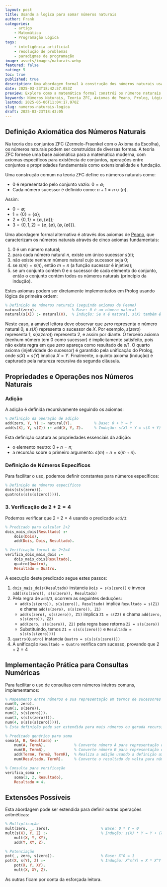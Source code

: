 ```yaml
---
layout: post
title: Usando a logica para somar números naturais
author: Frank
categories:
    - artigo
    - Matemática
    - Programação Lógica
tags:
    - inteligência artificial
    - resolução de problemas
    - paradigmas de programação
image: assets/images/naturais.webp
featured: false
rating: 5
toc: true
published: true
description: Uma abordagem formal à construção dos números naturais usando teoria dos conjuntos ZFC, axiomas de Peano e sua implementação em Prolog.
date: 2025-03-23T18:42:57.053Z
preview: Explore como a matemática formal constrói os números naturais e como podemos implementar essa lógica em Prolog.
keywords: Números Naturais, Teoria ZFC, Axiomas de Peano, Prolog, Lógica de Primeira Ordem, Aritmética, Adição, Operações Recursivas, Teoria dos Conjuntos, Provas Formais, Matemática Computacional, Sucessor, Indução, Peano, Zermelo-Fraenkel
lastmod: 2025-05-06T11:04:17.970Z
slug: numeros-naturais-logica
draft: 2025-03-23T18:43:05
---
```


## Definição Axiomática dos Números Naturais

Na teoria dos conjuntos ZFC (Zermelo-Fraenkel com o Axioma da Escolha), os números naturais podem ser construídos de diversas formas. A teoria ZFC fornece uma base axiomática para a matemática moderna, com axiomas específicos para existência de conjuntos, operações entre conjuntos e propriedades fundamentais como extensionalidade e fundação.

Uma construção comum na teoria ZFC define os números naturais como:

- $0$ é representado pelo conjunto vazio: $0 = \emptyset$;
- Cada número sucessor é definido como: $n+1 = n \cup \{n\}$.

Assim:

- $0 = \emptyset$;
- $1 = \{0\} = \{\emptyset\}$;
- $2 = \{0,1\} = \{\emptyset, \{\emptyset\}\}$;
- $3 = \{0,1,2\} = \{\emptyset, \{\emptyset\}, \{\emptyset, \{\emptyset\}\}\}$.

Uma abordagem formal alternativa é através dos axiomas de [Peano](https://en.wikipedia.org/wiki/Giuseppe_Peano), que caracterizam os números naturais através de cinco axiomas fundamentais:

1. $0$ é um número natural;
2. para cada número natural $n$, existe um único sucessor $s(n)$;
3. não existe nenhum número natural cujo sucessor seja $0$;
4. se $s(m) = s(n)$, então $m = n$ (a função sucessor é injetiva);
5. se um conjunto contém $0$ e o sucessor de cada elemento do conjunto, então o conjunto contém todos os números naturais (princípio da indução).

Estes axiomas podem ser diretamente implementados em Prolog usando lógica de primeira ordem:

```prolog
% Definição de números naturais (seguindo axiomas de Peano)
natural(zero).                % Base: 0 é um número natural
natural(s(X)) :- natural(X).  % Indução: Se X é natural, s(X) também é
```

Neste caso, a amável leitora deve observar que $zero$ representa o número natural $0$, e $s(X)$ representa o sucessor de $X$. Por exemplo, $s(zero)$ representa $1$, $s(s(zero))$ representa $2$, e assim por diante. O terceiro axioma (nenhum número tem $0$ como sucessor) é implicitamente satisfeito, pois não existe regra em que $zero$ apareça como resultado de $s/1$. O quarto axioma (injetividade do sucessor) é garantido pela unificação do Prolog, onde $s(X) = s(Y)$ implica $X = Y$. Finalmente, o quinto axioma (indução) é capturado pela natureza recursiva da segunda cláusula.

## Propriedades e Operações nos Números Naturais

### Adição

A adição é definida recursivamente seguindo os axiomas:

```prolog
% Definição da operação de adição
add(zero, Y, Y) :- natural(Y).          % Base: 0 + Y = Y
add(s(X), Y, s(Z)) :- add(X, Y, Z).     % Indução: s(X) + Y = s(X + Y)
```

Esta definição captura as propriedades essenciais da adição:

- o elemento neutro: $0 + n = n$;
- a recursão sobre o primeiro argumento: $s(m) + n = s(m + n)$.

### Definição de Números Específicos

Para facilitar o uso, podemos definir constantes para números específicos:

```prolog
% Definição de números específicos
dois(s(s(zero))).
quatro(s(s(s(s(zero))))).
```

### 3. Verificação de $2 + 2 = 4$

Podemos verificar que $2 + 2 = 4$ usando o predicado `add/3`:

```prolog
% Predicado para calcular 2+2
dois_mais_dois(Resultado) :-
    dois(Dois),
    add(Dois, Dois, Resultado).

% Verificação formal de 2+2=4
verifica_dois_mais_dois :-
    dois_mais_dois(Resultado),
    quatro(Quatro),
    Resultado = Quatro.
```

A execução deste predicado segue estes passos:

1. `dois_mais_dois(Resultado)` instancia `Dois = s(s(zero))` e invoca `add(s(s(zero)), s(s(zero)), Resultado)`
2. Pela regra de `add/3`, ocorrem as seguintes deduções:
   - `add(s(s(zero)), s(s(zero)), Resultado)` implica `Resultado = s(Z1)` e chama `add(s(zero), s(s(zero)), Z1)`
   - `add(s(zero), s(s(zero)), Z1)` implica `Z1 = s(Z2)` e chama `add(zero, s(s(zero)), Z2)`
   - `add(zero, s(s(zero)), Z2)` pela regra base retorna `Z2 = s(s(zero))`
   - Substituindo, temos `Z1 = s(s(s(zero)))` e `Resultado = s(s(s(s(zero))))`
3. `quatro(Quatro)` instancia `Quatro = s(s(s(s(zero))))`
4. A unificação `Resultado = Quatro` verifica com sucesso, provando que $2 + 2 = 4$

## Implementação Prática para Consultas Numéricas

Para facilitar o uso de consultas com números inteiros comuns, implementamos:

```prolog
% Mapeamento entre números e sua representação em termos de sucessores
num(0, zero).
num(1, s(zero)).
num(2, s(s(zero))).
num(3, s(s(s(zero)))).
num(4, s(s(s(s(zero))))).
% Esta definição pode ser estendida para mais números ou gerada recursivamente

% Predicado genérico para soma
soma(A, B, Resultado) :-
    num(A, TermA),             % Converte número A para representação de Peano
    num(B, TermB),             % Converte número B para representação de Peano
    add(TermA, TermB, TermR),  % Realiza a adição usando a definição axiomática
    num(Resultado, TermR).     % Converte o resultado de volta para número

% Consulta para verificação
verifica_soma :-
    soma(2, 2, Resultado),
    Resultado = 4.
```

## Extensões Possíveis

Esta abordagem pode ser estendida para definir outras operações aritméticas:

```prolog
% Multiplicação
mult(zero, _, zero).                       % Base: 0 * Y = 0
mult(s(X), Y, Z) :-                        % Indução: s(X) * Y = Y + (X * Y)
    mult(X, Y, XY),
    add(Y, XY, Z).

% Potenciação
pot(_, zero, s(zero)).                     % Base: X^0 = 1
pot(X, s(Y), Z) :-                         % Indução: X^s(Y) = X * X^Y
    pot(X, Y, XY),
    mult(X, XY, Z).
```

As outras ficam por conta da esforçada leitora.
